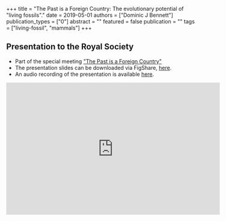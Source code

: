 +++
title = "The Past is a Foreign Country: The evolutionary potential of \"living fossils\"."
date = 2019-05-01
authors = ["Dominic J Bennett"]
publication_types = ["0"]
abstract = ""
featured = false
publication = ""
tags = ["living-fossil", "mammals"]
+++

## Presentation to the Royal Society

* Part of the special meeting ["The Past is a Foreign Country"](https://royalsociety.org/science-events-and-lectures/2019/01/the-past-is-a-foreign-country/)
* The presentation slides can be downloaded via FigShare, [here](https://figshare.com/articles/The_Past_is_a_Foreign_Country_The_evolutionary_potential_of_living_fossils_/8035400).
* An audio recording of the presentation is available [here](http://downloads.royalsociety.org/events/2019/01/the-past-is-a-foreign-country/Bennett.MP3).

<iframe src="https://widgets.figshare.com/articles/8035400/embed?show_title=1" width="568" height="351" allowfullscreen="true" frameborder="0"></iframe>
